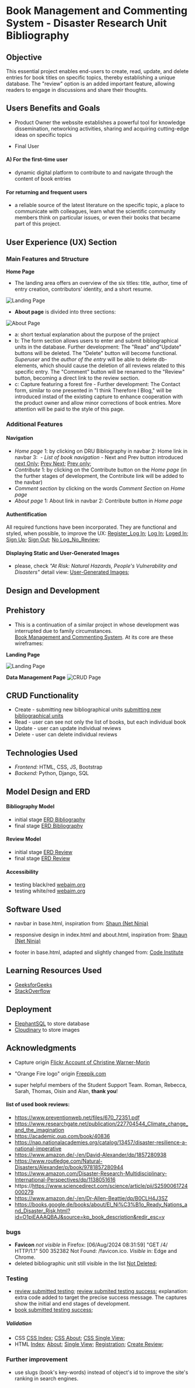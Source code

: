 
# Book Management and Commenting System - Disaster Research  Unit Bibliography

## Objective

This essential project enables end-users to create, read, update, and delete entries for book titles on specific topics, thereby establishing a unique database. The "review" option is an added important feature, allowing readers to engage in discussions and share their thoughts.


## Users Benefits and Goals

- Product Owner 
    the webssite establishes a powerful tool for knowledge dissemination, networking activities, sharing and acquiring cutting-edge ideas on specific topics

- Final User
    
#### A) For the first-time user
 - dynamic digital platform to contribute to and navigate through the content of book entries 

#### For returning and frequent users

- a reliable source of the latest literature on the specific topic, a place to communicate with colleagues, learn what the scientific community members think on particular issues, or even their books that became part of this project.

## User Experience (UX) Section

### Main Features and Structure  

 **Home Page**

 - The landing area offers an overview of the six titles: title, author, time of entry creation, contributors' identity, and a short resume.
 

![Landing Page](./static/images/landing_area.png)


 - **About page**
 is divided into three sections:

![About Page](./static/images/about_page.png)




 - a: short textual explanation about the purpose of the project 
 - b: The form section allows users to enter and submit bibliographical units in the database. Further development: The "Read" and"Update" buttons will be deleted. The "Delete" button will become functional. *Superuser* and the *author of the entry* will be able to delete db-elements, which should cause the deletion of all reviews related to this specific entry. The "Comment" button will be renamed to the "Review" button, becoming a direct link to the review section.  
 - c: Capture featuring a forest fire - Further development: The Contact form, similar to one presented in "I think Therefore I Blog," will be introduced instad of the existing capture to enhance cooperation with the product owner and allow minor corrections of book entries. More attention will be paid to the style of this page.

### Additional Features

#### Navigation
 - *Home page* 1: by clicking on DRU Bibliography in navbar 2: Home link in navbar 3: 
 - *List of book navigation* - Next and Prev button introduced [next Only](static/images/next_only.png); [Prev Next](static/images/prev_next.png); 
[Prev only](static/images/prev_only.png);
- *Contribute* 1: by clicking on the Contribute button on the *Home page* (in the further stages of development, the Contribute link will be added to the navbar)
- *Comment section* by clicking on the words *Comment Section* on *Home page*
- *About page* 1: About link in navbar 2: Contribute button in *Home page*

#### Authentification

All required functions have been incorporated. They are functional and styled, when possible, to improve the UX: 
[Register_Log In](static/images/register_login.png); [Log In](static/images/log_in.png); [Loged In](static/images/loged_in.png); [Sign Up](static/images/sign_up.png); 
[Sign Out](static/images/sign_out.png); [No Log_No_Review](static/images/unloged_no_comments.png);

#### Displaying Static and User-Generated Images

- please, check *"At Risk: Natural Hazards, People's Vulnerability and Disasters"* detail view: [User-Generated Images](static/images/featured_image.png);


## Design and Development

## Prehistory

- This is a continuation of a similar project in whose development was interrupted due to family circumstances.  
[Book Management and Commenting System](https://github.com/VladaAlek/code_institute_django_pp_4 "Book Management and Commenting System"). At its core are these wireframes: 

**Landing Page**

![Landing Page](./static/images/landing_page.png)

**Data Management Page**
![CRUD Page](./static/images/crud.png)

## CRUD Functionality
 - Create - submitting new bibliographical units [submitting new bibliographical units](./static/images/new_biblio_unit_submitted.png)
 - Read - user can see not only the list of books, but each individual book 
 - Update - user can update individual reviews
 - Delete - user can delete individual reviews

## Technologies Used
 -  *Frontend:* HTML, CSS, JS, Bootstrap
 -  *Backend:* Python, Django, SQL


## Model Design and ERD

#### Bibliography Model

 - initial stage [ERD Bibliography](./static/images/ERD_Book.png)
 - final stage [ERD Bibliography](static/images/ERD_Bibliography_2.png)

#### Review Model

 - initial stage [ERD Review](./static/images/ERD_Review.png)
 - final stage [ERD Review](static/images/ERD_Review_2.png)

#### Accessibility
- testing black/red [webaim.org](https://webaim.org/resources/contrastchecker/?fcolor=000000&bcolor=C52B2B "[webaim.org")
- testing white/red [webaim.org](https://webaim.org/resources/contrastchecker/?fcolor=FFFFFF&bcolor=C52B2B "[webaim.org")

## Software Used

- navbar in base.html, inspiration from: [Shaun (Net Ninja)](https://github.com/iamshaunjp/bootstrap-5-tutorial/blob/lesson-9/index.html "Shaun (Net Ninja)")
- responsive design in index.html and about.html, inspiration from: [Shaun (Net Ninja)](https://github.com/iamshaunjp/bootstrap-5-tutorial/blob/lesson-7/index.html "Shaun (Net Ninja)")

- footer in base.html, adapted and slightly changed from: [Code Institute](https://github.com/Code-Institute-Solutions/blog/blob/main/08_templates/01_base_template/base.html "Code Institute")

## Learning Resources Used
 - [GeeksforGeeks](https://www.geeksforgeeks.org/how-to-create-equal-height-columns-in-bootstrap/ "GeeksforGeeks") 
 - [StackOverflow](https://stackoverflow.com/questions/33934947/searching-by-username-field-in-django-admin/ "StackOverflow") 



## Deployment

- [ElephantSQL](https://www.elephantsql.com/  "ElephantSQL") to store database
- [Cloudinary](https://cloudinary.com/  "Cloudinary") to store images 




## Acknowledgments

 - Capture origin [Flickr Account of Christine Warner-Morin](https://www.flickr.com/photos/christinehawks/50353850332/in/photolist-2jHADpj-7kmiGy-2jHEru9-2jFJ9Y7-22P5zJg-of6wu8-NaF2Rd-ojVc2X-2hy4jKb-ayQ9Zd-2a3Fsxe-oY5g6v-4Qan5V-9E5p81-2jeowAb-8cnfe4-8cqAej-4wfLyv-8Y56Fj-2jFBPqN-cWFQTo-pNWvyC-9EkDQJ-vRtXnm-2k5qz8h-2mg9aBL-24PzNWS-jLRWD-7Deny4-8s5SFR-6KqwLt-2mtZSi1-DaQDT9-2kbz98Q-2iF8i2J-2jEWWFC-83hwXC-2nx2aAF-EZDYqS-6KuEas-2np5gAz-28Q8YfN-27aL8kh-cpQk6E-oR5RdZ-xxdRFb-6RTSvw-2jwwdXD-8kCBE2-wPXpbo "Flickr Account of Christine Warner-Morin")
 - "Orange Fire logo" origin [Freepik.com](https://www.freepik.com/free-vector/orange-fire-logo_35202562.htm#query=fire%20burn%20logo&position=29&from_view=keyword&track=ais_user&uuid=fb1e3f8f-07cb-4333-b537-b6ca4ad264fd  "Freepik.com")

- super helpful members of the Student Support Team. Roman, Rebecca, Sarah, Thomas, Oisin and Alan, **thank you**!

#### list of used book reviews:
 - https://www.preventionweb.net/files/670_72351.pdf
 - https://www.researchgate.net/publication/227704544_Climate_change_and_the_imagination
 - https://academic.oup.com/book/40836
 - https://nap.nationalacademies.org/catalog/13457/disaster-resilience-a-national-imperative
 - https://www.amazon.de/-/en/David-Alexander/dp/1857280938
 - https://www.routledge.com/Natural-Disasters/Alexander/p/book/9781857280944
 - https://www.amazon.com/Disaster-Research-Multidisciplinary-International-Perspectives/dp/1138051616
 - https://https://www.sciencedirect.com/science/article/pii/S2590061724000279
 - https://www.amazon.de/-/en/Dr-Allen-Beattie/dp/B0CLH4J3SZ
 - https://books.google.de/books/about/El_Ni%C3%B1o_Ready_Nations_and_Disaster_Risk.html?id=O1piEAAAQBAJ&source=kp_book_description&redir_esc=y
 
 
### bugs

 - **Favicon** *not visible* in Firefox: [06/Aug/2024 08:31:59] "GET /4/ HTTP/1.1" 500 352382
Not Found: /favicon.ico. *Visible* in: Edge and Chrome.
 - deleted bibliographic unit still visible in the list [Not Deleted](static/images/Disaster_Reseach.png);

### Testing

- [review submitted testing](static/images/review%20submited%20testing.png); [review submited testing success](static/images/review%20submited%20testing%201.png); explanation: extra code added to target the precise success message. The captures show the initial and end stages of development.
- [book submitted testing success](static/images/book%20submited%20testing.png);

##### Validation
- CSS
[CSS Index](static/images/CSS_index.png); [CSS About](static/images/CSS_about.png); [CSS Single View](static/images/CSS%20single%20view.png);
- HTML
[Index](static/images/validation%20index%20.png); [About](static/images/validation%20about.png); [Single View](static/images/validation%20single%20view.png); [Registration](static/images/validation%20register.png); [Create Review](static/images/validation%20review%20creation.png);

### Further improvement
 - use slugs (book's key-words) instead of object's id to improve the site's ranking in search engines.

